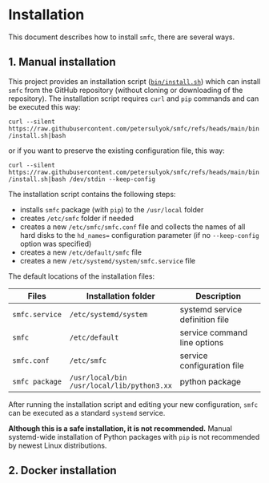 # Installation
This document describes how to install `smfc`, there are several ways.  

## 1. Manual installation
This project provides an installation script ([`bin/install.sh`](https://raw.githubusercontent.com/petersulyok/smfc/refs/heads/main/bin/install.sh))
which can install `smfc` from the GitHub repository (without cloning or downloading of the repository).
The installation script requires `curl` and `pip` commands and can be executed this way:

`curl --silent https://raw.githubusercontent.com/petersulyok/smfc/refs/heads/main/bin/install.sh|bash`

or if you want to preserve the existing configuration file, this way:

`curl --silent https://raw.githubusercontent.com/petersulyok/smfc/refs/heads/main/bin/install.sh|bash /dev/stdin --keep-config`

The installation script contains the following steps:

  - installs `smfc` package (with `pip`) to the `/usr/local` folder
  - creates `/etc/smfc` folder if needed
  - creates a new `/etc/smfc/smfc.conf` file and collects the names of all hard disks to the `hd_names=` configuration parameter (if no `--keep-config` option was specified) 
  - creates a new `/etc/default/smfc` file
  - creates a new `/etc/systemd/system/smfc.service` file

The default locations of the installation files: 

| Files           | Installation folder                               | Description                     |
|-----------------|---------------------------------------------------|---------------------------------|
| `smfc.service`  | `/etc/systemd/system`                             | systemd service definition file |
| `smfc`          | `/etc/default`                                    | service command line options    |
| `smfc.conf`     | `/etc/smfc`                                       | service configuration file      |
| `smfc package`  | `/usr/local/bin`<br/> `/usr/local/lib/python3.xx` | python package                  |


After running the installation script and editing your new configuration, `smfc` can be executed as a standard `systemd` service.

**Although this is a safe installation, it is not recommended.** Manual systemd-wide installation of Python packages with `pip` is not recommended by newest Linux distributions.

## 2. Docker installation
